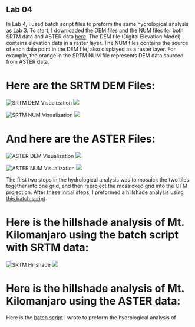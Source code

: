 ## Lab 04


In Lab 4, I used batch script files to preform the same hydrological analysis as Lab 3. To start, I downloaded the DEM files and the NUM files for both SRTM data and ASTER data [here](https://earthdata.nasa.gov/). The DEM file (Digital Elevation Model) contains elevation data in a raster layer. The NUM files contains the source of each data point in the DEM file, also displayed as a raster layer. For example, the orange in the SRTM NUM file represents DEM data sourced from ASTER data. 

# Here are the SRTM DEM Files:

![SRTM DEM Visualization](SRTM_DEM.png) ![](SRTM_DEM_legend.png)



![SRTM NUM Visualization](SRTM_NUM.png) ![](SRTM_NUM_legend.png)


# And here are the ASTER Files:


![ASTER DEM Visualization](ASTER_DEM.png) ![](ASTER_DEM_legend.png)


![ASTER NUM Visualization](ASTER_N.png) ![](ASTER_N_legend.png)


The first two steps in the hydrological analysis was to mosaick the two tiles together into one grid, and then reproject the mosaicked grid into the UTM projection. After these initial steps, I preformed a hillshade analysis using [this batch script](Hillshade.bat).

# Here is the hillshade analysis of Mt. Kilomanjaro using the batch script with SRTM data:

![SRTM Hillshade](SRTM_Hillshade.png) ![](SRTM_Hillshade_legend.png)


# Here is the hillshade analysis of Mt. Kilomanjaro using the ASTER data:




Here is the [batch script](ChannelNetworkSRTM.bat) I wrote to preform the hydrological analysis of 
